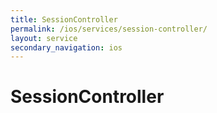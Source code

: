 ```yaml
---
title: SessionController
permalink: /ios/services/session-controller/
layout: service
secondary_navigation: ios
---
```


# SessionController
